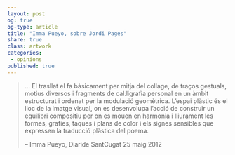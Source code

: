 ```yaml
---
layout: post
og: true
og-type: article
title: "Imma Pueyo, sobre Jordi Pages" 
share: true
class: artwork
categories:
 - opinions
published: true
---
```


<blockquote>
  <p>... El trasllat el fa bàsicament per mitja del collage, de traços gestuals, motius diversos i fragments de cal.ligrafia personal en un àmbit estructurat i ordenat per la modulació geomètrica. L’espai plàstic és el lloc de la imatge visual, on es desenvolupa l’acció de construir un equilibri compositiu per on es mouen en harmonia i lliurament les formes, grafies, taques i plans de color i els signes sensibles que expressen la traducció plàstica del poema.</p>
  <footer class="no-padding text-right">&ndash; Imma Pueyo, Diaride SantCugat 25 maig 2012</footer>
</blockquote>